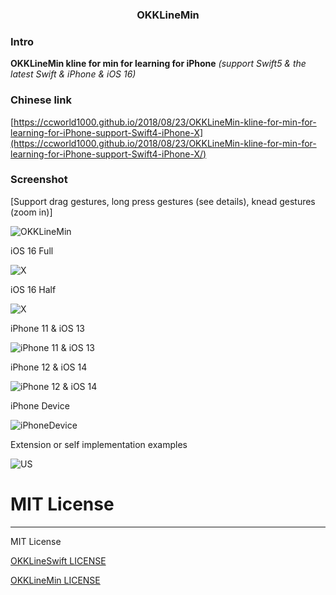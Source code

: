 <H3 align="center">OKKLineMin</H3>

### Intro

**OKKLineMin kline for min for learning for iPhone** *(support Swift5 & the latest Swift & iPhone & iOS 16)*

### Chinese link
[https://ccworld1000.github.io/2018/08/23/OKKLineMin-kline-for-min-for-learning-for-iPhone-support-Swift4-iPhone-X](https://ccworld1000.github.io/2018/08/23/OKKLineMin-kline-for-min-for-learning-for-iPhone-support-Swift4-iPhone-X/)

### Screenshot

[Support drag gestures, long press gestures (see details), knead gestures (zoom in)]

![OKKLineMin](https://raw.github.com/ccworld1000/OKKLineMin/master/Screenshot/OKKLineMin.gif)

iOS 16 Full

![X](https://raw.github.com/ccworld1000/OKKLineMin/master/Screenshot/X.png)

iOS 16 Half

![X](https://raw.github.com/ccworld1000/OKKLineMin/master/Screenshot/Half.png)

iPhone 11 & iOS 13

![iPhone 11 & iOS 13](https://raw.github.com/ccworld1000/OKKLineMin/master/Screenshot/iPhone11.png)

iPhone 12 & iOS 14

![iPhone 12 & iOS 14](https://raw.github.com/ccworld1000/OKKLineMin/master/Screenshot/14.png)

iPhone Device

![iPhoneDevice](https://raw.github.com/ccworld1000/OKKLineMin/master/Screenshot/iPhoneDevice.png)

Extension or self implementation examples

![US](https://raw.github.com/ccworld1000/OKKLineMin/master/Screenshot/US.png)


# MIT License
***

MIT License

[OKKLineSwift LICENSE](LICENSE.MIT/LICENSE.OKKLineSwift.txt)

[OKKLineMin LICENSE](LICENSE.MIT/LICENSE.OKKLineMin.txt)
